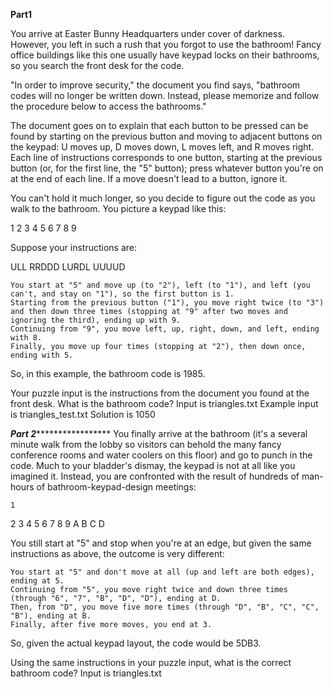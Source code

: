 ********************************Part1********************************

You arrive at Easter Bunny Headquarters under cover of darkness. However, you left in such a rush that you forgot to use the bathroom! Fancy office buildings like this one usually have keypad locks on their bathrooms, so you search the front desk for the code.

"In order to improve security," the document you find says, "bathroom codes will no longer be written down. Instead, please memorize and follow the procedure below to access the bathrooms."

The document goes on to explain that each button to be pressed can be found by starting on the previous button and moving to adjacent buttons on the keypad: U moves up, D moves down, L moves left, and R moves right. Each line of instructions corresponds to one button, starting at the previous button (or, for the first line, the "5" button); press whatever button you're on at the end of each line. If a move doesn't lead to a button, ignore it.

You can't hold it much longer, so you decide to figure out the code as you walk to the bathroom. You picture a keypad like this:

1 2 3
4 5 6
7 8 9

Suppose your instructions are:

ULL
RRDDD
LURDL
UUUUD

    You start at "5" and move up (to "2"), left (to "1"), and left (you can't, and stay on "1"), so the first button is 1.
    Starting from the previous button ("1"), you move right twice (to "3") and then down three times (stopping at "9" after two moves and ignoring the third), ending up with 9.
    Continuing from "9", you move left, up, right, down, and left, ending with 8.
    Finally, you move up four times (stopping at "2"), then down once, ending with 5.

So, in this example, the bathroom code is 1985.

Your puzzle input is the instructions from the document you found at the front desk. What is the bathroom code?
Input is triangles.txt
Example input is triangles_test.txt
Solution is 1050



***************************Part 2********************************************
You finally arrive at the bathroom (it's a several minute walk from the lobby so visitors can behold the many fancy conference rooms and water coolers on this floor) and go to punch in the code. Much to your bladder's dismay, the keypad is not at all like you imagined it. Instead, you are confronted with the result of hundreds of man-hours of bathroom-keypad-design meetings:

    1
  2 3 4
5 6 7 8 9
  A B C
    D

You still start at "5" and stop when you're at an edge, but given the same instructions as above, the outcome is very different:

    You start at "5" and don't move at all (up and left are both edges), ending at 5.
    Continuing from "5", you move right twice and down three times (through "6", "7", "B", "D", "D"), ending at D.
    Then, from "D", you move five more times (through "D", "B", "C", "C", "B"), ending at B.
    Finally, after five more moves, you end at 3.

So, given the actual keypad layout, the code would be 5DB3.

Using the same instructions in your puzzle input, what is the correct bathroom code?
Input is triangles.txt

